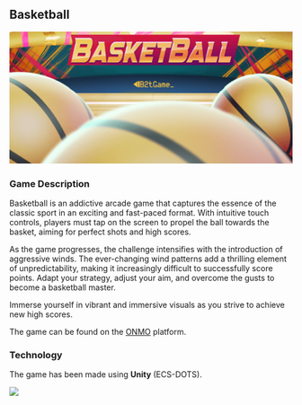 ## Basketball

![](Assets/banner.png)

### Game Description

Basketball is an addictive arcade game that captures the essence of the classic sport in an exciting and fast-paced format. With intuitive touch controls, players must tap on the screen to propel the ball towards the basket, aiming for perfect shots and high scores.

As the game progresses, the challenge intensifies with the introduction of aggressive winds. The ever-changing wind patterns add a thrilling element of unpredictability, making it increasingly difficult to successfully score points. Adapt your strategy, adjust your aim, and overcome the gusts to become a basketball master.

Immerse yourself in vibrant and immersive visuals as you strive to achieve new high scores.

The game can be found on the [ONMO](https://play.onmo.com/) platform.

### Technology

The game has been made using **Unity** (ECS-DOTS).

![](Assets/gameplay.gif)
